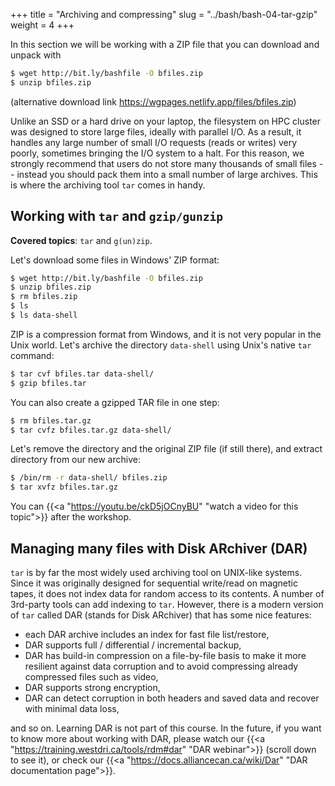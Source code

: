 +++
title = "Archiving and compressing"
slug = "../bash/bash-04-tar-gzip"
weight = 4
+++

In this section we will be working with a ZIP file that you can download and unpack with

```sh
$ wget http://bit.ly/bashfile -O bfiles.zip
$ unzip bfiles.zip
```

(alternative download link https://wgpages.netlify.app/files/bfiles.zip)

Unlike an SSD or a hard drive on your laptop, the filesystem on HPC cluster was designed to store large files,
ideally with parallel I/O. As a result, it handles any large number of small I/O requests (reads or writes)
very poorly, sometimes bringing the I/O system to a halt. For this reason, we strongly recommend that users do
not store many thousands of small files -- instead you should pack them into a small number of large
archives. This is where the archiving tool `tar` comes in handy.

## Working with `tar` and `gzip/gunzip`

**Covered topics**: `tar` and `g(un)zip`.

Let's download some files in Windows' ZIP format:

```sh
$ wget http://bit.ly/bashfile -O bfiles.zip
$ unzip bfiles.zip
$ rm bfiles.zip
$ ls
$ ls data-shell
```

ZIP is a compression format from Windows, and it is not very popular in the Unix world. Let's archive the
directory `data-shell` using Unix's native `tar` command:

```sh
$ tar cvf bfiles.tar data-shell/
$ gzip bfiles.tar
```

You can also create a gzipped TAR file in one step:

```sh
$ rm bfiles.tar.gz
$ tar cvfz bfiles.tar.gz data-shell/
```

Let's remove the directory and the original ZIP file (if still there), and extract directory from our new
archive:

```sh
$ /bin/rm -r data-shell/ bfiles.zip
$ tar xvfz bfiles.tar.gz
```

<!-- > **Exercise:** Let's create a new subdirectory `~/tmp` with 1000 files inside using `touch a{000..999}` -->
<!-- > and then gzip-archive that subdirectory. -->

<!-- 04-archives.mkv -->
<!-- {{< yt ckD5jOCnyBU 63 >}} -->
You can {{<a "https://youtu.be/ckD5jOCnyBU" "watch a video for this topic">}} after the workshop.





## Managing many files with Disk ARchiver (DAR)

`tar` is by far the most widely used archiving tool on UNIX-like systems. Since it was originally
designed for sequential write/read on magnetic tapes, it does not index data for random access to its
contents. A number of 3rd-party tools can add indexing to `tar`. However, there is a modern version of
`tar` called DAR (stands for Disk ARchiver) that has some nice features:

- each DAR archive includes an index for fast file list/restore,
- DAR supports full / differential / incremental backup,
- DAR has build-in compression on a file-by-file basis to make it more resilient against data corruption
  and to avoid compressing already compressed files such as video,
- DAR supports strong encryption,
- DAR can detect corruption in both headers and saved data and recover with minimal data loss,

and so on. Learning DAR is not part of this course. In the future, if you want to know more about working with
DAR, please watch our {{<a "https://training.westdri.ca/tools/rdm#dar" "DAR webinar">}} (scroll
down to see it), or check our {{<a "https://docs.alliancecan.ca/wiki/Dar" "DAR documentation page">}}.



<!-- {{<a "link" "text">}} -->
